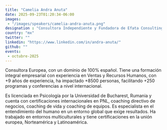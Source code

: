 ```yaml
---
title: "Camelia Andra Anuta"
date: 2025-09-23T01:20:34-06:00
images: 
 - "/images/speakers/camelia-andra-anuta.png"
designation : "Consultora Independiente y Fundadora de Efata Consulting @ Efata Consulting"
country: "mx"
twitter: ""
linkedin: "https://www.linkedin.com/in/andra-anuta/"
github: ""
events: 
 - octubre-2025
---
```


Consultora Europea, con un dominio de 100% español. Tiene una formación integral empresarial con experiencia en Ventas y Recursos Humanos, con +9 años de experiencia, ha impactado +8500 personas, facilitando +250 programas y conferencias a nivel internacional.

Es licenciada en Psicología por la Universidad de Bucharest, Rumania y cuenta con certificaciones internacionales en PNL, coaching directivo de negocios, coaching de vida y coaching de equipos. Es especialista en el entendimiento del humano en un entorno global que exige resultados. Ha trabajado en entornos multiculturales y tiene certificaciones en la unión europea, Norteamérica y Latinoamérica.